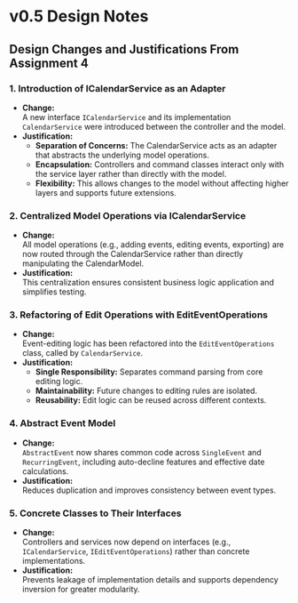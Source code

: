 # v0.5 Design Notes

## Design Changes and Justifications From Assignment 4

### 1. Introduction of ICalendarService as an Adapter
- **Change:**  
  A new interface `ICalendarService` and its implementation `CalendarService` were introduced between the controller and the model.
- **Justification:**  
  - **Separation of Concerns:** The CalendarService acts as an adapter that abstracts the underlying model operations.  
  - **Encapsulation:** Controllers and command classes interact only with the service layer rather than directly with the model.  
  - **Flexibility:** This allows changes to the model without affecting higher layers and supports future extensions.

### 2. Centralized Model Operations via ICalendarService
- **Change:**  
  All model operations (e.g., adding events, editing events, exporting) are now routed through the CalendarService rather than directly manipulating the CalendarModel.
- **Justification:**  
  This centralization ensures consistent business logic application and simplifies testing.

### 3. Refactoring of Edit Operations with EditEventOperations
- **Change:**  
  Event-editing logic has been refactored into the `EditEventOperations` class, called by `CalendarService`.
- **Justification:**  
  - **Single Responsibility:** Separates command parsing from core editing logic.  
  - **Maintainability:** Future changes to editing rules are isolated.  
  - **Reusability:** Edit logic can be reused across different contexts.

### 4. Abstract Event Model
- **Change:**  
  `AbstractEvent` now shares common code across `SingleEvent` and `RecurringEvent`, including auto-decline features and effective date calculations.
- **Justification:**  
  Reduces duplication and improves consistency between event types.

### 5. Concrete Classes to Their Interfaces
- **Change:**  
  Controllers and services now depend on interfaces (e.g., `ICalendarService`, `IEditEventOperations`) rather than concrete implementations.
- **Justification:**  
  Prevents leakage of implementation details and supports dependency inversion for greater modularity. 
